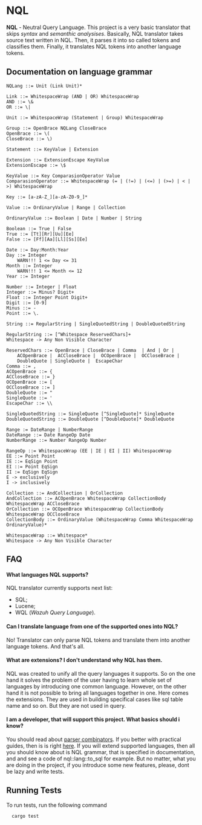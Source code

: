 
# NQL

**NQL** - Neutral Query Language. This project is a very basic translator that skips *syntax* and *semanthic* *analysises*. Basically, NQL translator takes source text written in NQL. Then, it parses it into so called tokens and classifies them. Finally, it translates NQL tokens into another language tokens.


## Documentation on language grammar

```
NQLang ::= Unit (Link Unit)*
```

```
Link ::= WhitespaceWrap (AND | OR) WhitespaceWrap
AND ::= \&
OR ::= \|
```

```
Unit ::= WhitespaceWrap (Statement | Group) WhitespaceWrap

Group ::= OpenBrace NQLang CloseBrace
OpenBrace ::= \(
CloseBrace ::= \)

Statement ::= KeyValue | Extension
```

```
Extension ::= ExtensionEscape KeyValue
ExtensionEscape ::= \$
```

```
KeyValue ::= Key ComparasionOperator Value
ComparasionOperator ::= WhitespaceWrap (= | (!=) | (<=) | (>=) | < | >) WhitespaceWrap

Key ::= [a-zA-Z_][a-zA-Z0-9_]*

Value ::= OrdinaryValue | Range | Collection
```

```
OrdinaryValue ::= Boolean | Date | Number | String
```

```
Boolean ::= True | False
True ::= [Tt][Rr][Uu][Ee]
False ::= [Ff][Aa][Ll][Ss][Ee]
```

```
Date ::= Day:Month:Year
Day ::= Integer
    WARN!!! 1 <= Day <= 31
Month ::= Integer
    WARN!!! 1 <= Month <= 12
Year ::= Integer
```

```
Number ::= Integer | Float
Integer ::= Minus? Digit+
Float ::= Integer Point Digit+
Digit ::= [0-9]
Minus ::= -
Point ::= \.
```

```
String ::= RegularString | SingleQuotedString | DoubleQuotedString

RegularString ::= [^Whitespace ReservedChars]+
Whitespace -> Any Non Visible Character

ReservedChars ::= OpenBrace | CloseBrace | Comma  | And | Or |  
    ACOpenBrace |  ACCloseBrace |  OCOpenBrace |  OCCloseBrace |  
    DoubleQuote | SingleQuote |  EscapeChar
Comma ::= ,
ACOpenBrace ::= {
ACCloseBrace ::= }
OCOpenBrace ::= [
OCCloseBrace ::= ]
DoubleQuote ::= "
SingleQuote ::= '
EscapeChar ::= \\

SingleQuotedString ::= SingleQuote [^SingleQuote]* SingleQuote
DoubleQuotedString ::= DoubleQuote [^DoubleQuote]* DoubleQuote
```

```
Range := DateRange | NumberRange
DateRange ::= Date RangeOp Date
NumberRange ::= Number RangeOp Number

RangeOp ::= WhitespaceWrap (EE | IE | EI | II) WhitespaceWrap
EE ::= Point Point
IE ::= EqSign Point
EI ::= Point EqSign
II := EqSign EqSign
E -> exclusively
I -> inclusively
```

```
Collection ::= AndCollection | OrCollection
AndCollection ::= ACOpenBrace WhitespaceWrap CollectionBody WhitespaceWrap ACCloseBrace
OrCollection ::= OCOpenBrace WhitespaceWrap CollectionBody WhitespaceWrap OCCloseBrace
CollectionBody ::= OrdinaryValue (WhitespaceWrap Comma WhitespaceWrap OrdinaryValue)*
```

```
WhitespaceWrap ::= Whitespace*
Whitespace -> Any Non Visible Character
```

## FAQ

#### What languages NQL supports?

NQL translator currently supports next list:
- SQL;
- Lucene;
- WQL (*Wazuh Query Language*).

#### Can I translate language from one of the supported ones into NQL?

No! Translator can only parse NQL tokens and translate them into another language tokens. And that's all.

#### What are extensions? I don't understand why NQL has them.

NQL was created to unify all the query languages it supports. So on the one hand it solves the problem of the user having to learn whole set of languages by introducing one common language. However, on the other hand it is not possible to bring all languages together in one. Here comes the extensions. They are used in building specifical cases like sql table name and so on. But they are not used in query.

#### I am a developer, that will support this project. What basics should i know?

You should read about [parser combinators](https://en.wikipedia.org/wiki/Parser_combinator). If you better with practical guides, then is is right [here](https://bodil.lol/parser-combinators/).
If you will extend supported languages, then all you should know about is NQL grammar, that is specified in documentation, and and see a code of nql::lang::to_sql for example. But no matter, what you are doing in the project, if you introduce some new features, please, dont be lazy and write tests.

## Running Tests

To run tests, run the following command

```bash
  cargo test
```


